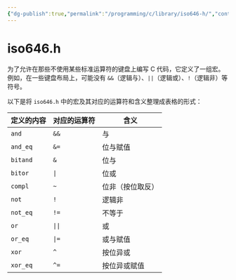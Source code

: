 ```yaml
---
{"dg-publish":true,"permalink":"/programming/c/library/iso646-h/","contentClasses":".content svg {width: 100%; height: auto;}"}
---
```



# iso646.h

为了允许在那些不使用某些标准运算符的键盘上编写 C 代码，它定义了一组宏。例如，在一些键盘布局上，可能没有 `&&`（逻辑与）、`||`（逻辑或）、`!`（逻辑非）等符号。

以下是将 `iso646.h` 中的宏及其对应的运算符和含义整理成表格的形式：

| 定义的内容    | 对应的运算符 | 含义       |
| -------- | ------ | -------- |
| `and`    | `&&`   | 与        |
| `and_eq` | `&=`   | 位与赋值     |
| `bitand` | `&`    | 位与       |
| `bitor`  | `\|`   | 位或       |
| `compl`  | `~`    | 位非（按位取反） |
| `not`    | `!`    | 逻辑非      |
| `not_eq` | `!=`   | 不等于      |
| `or`     | `\|\|` | 或        |
| `or_eq`  | `\|=`  | 或与赋值     |
| `xor`    | `^`    | 按位异或     |
| `xor_eq` | `^=`   | 按位异或赋值   |